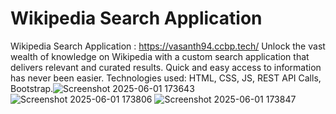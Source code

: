 # Wikipedia Search Application 
Wikipedia Search Application : https://vasanth94.ccbp.tech/ 
Unlock the vast wealth of knowledge on Wikipedia with a custom search application that delivers relevant and 
curated results. Quick and easy access to information has never been easier. 
Technologies used: HTML, CSS, JS, REST API Calls, Bootstrap.![Screenshot 2025-06-01 173643](https://github.com/user-attachments/assets/df98ec70-83d8-4d04-9608-0eff0ca4c262)
![Screenshot 2025-06-01 173806](https://github.com/user-attachments/assets/fd4f89b4-b015-4852-a5ea-94c54a8ac919)
![Screenshot 2025-06-01 173847](https://github.com/user-attachments/assets/f0fefe50-395e-4fbf-b63f-87551a04bd57)
